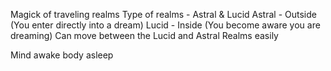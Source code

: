 Magick of traveling realms
Type of realms - Astral & Lucid
Astral - Outside (You enter directly into a dream)
Lucid - Inside (You become aware you are dreaming)
Can move between the Lucid and Astral Realms easily

Mind awake body asleep